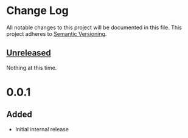 # Change Log
All notable changes to this project will be documented in this file.
This project adheres to [Semantic Versioning](http://semver.org/).

## [Unreleased]
Nothing at this time.

# 0.0.1
## Added
- Initial internal release

[Unreleased]: https://github.com/yieldbot/kitchen-marathon/compare/v0.0.1...HEAD

